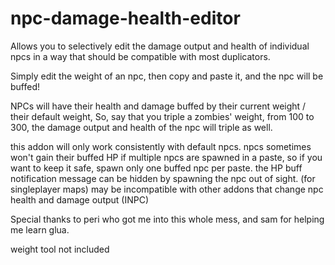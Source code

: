 # npc-damage-health-editor

Allows you to selectively edit the damage output and health of individual npcs in a way that should be compatible with most duplicators.

Simply edit the weight of an npc, then copy and paste it, and the npc will be buffed!

NPCs will have their health and damage buffed by their current weight / their default weight,
So, say that you triple a zombies' weight, from 100 to 300, the damage output and health of the npc will triple as well.

this addon will only work consistently with default npcs.
npcs sometimes won't gain their buffed HP if multiple npcs are spawned in a paste, so if you want to keep it safe, spawn only one buffed npc per paste.
the HP buff notification message can be hidden by spawning the npc out of sight. (for singleplayer maps)
may be incompatible with other addons that change npc health and damage output (INPC)


Special thanks to peri who got me into this whole mess, and sam for helping me learn glua.

weight tool not included
